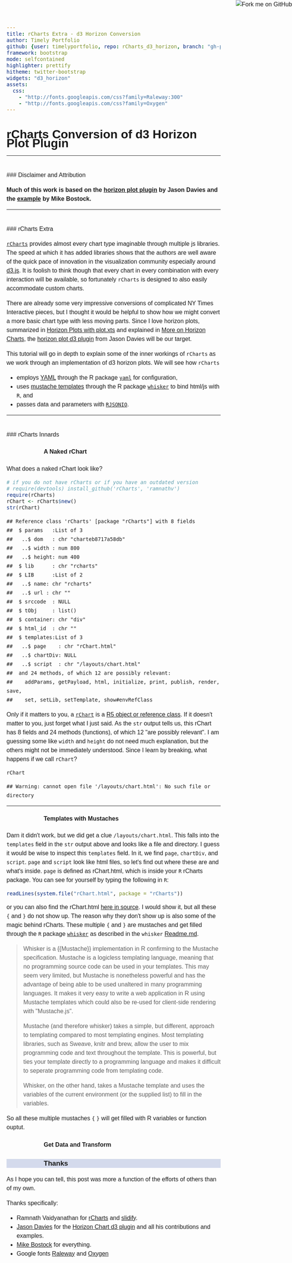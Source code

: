 ```yaml
---
title: rCharts Extra - d3 Horizon Conversion
author: Timely Portfolio
github: {user: timelyportfolio, repo: rCharts_d3_horizon, branch: "gh-pages"}
framework: bootstrap
mode: selfcontained
highlighter: prettify
hitheme: twitter-bootstrap
widgets: "d3_horizon"
assets:
  css:
    - "http://fonts.googleapis.com/css?family=Raleway:300"
    - "http://fonts.googleapis.com/css?family=Oxygen"
---
```


<style>
body{
  font-family: 'Oxygen', sans-serif;
  font-size: 16px;
  line-height: 24px;
}

h1,h2,h3,h4 {
  font-family: 'Raleway', sans-serif;
}

.container { width: 1000px; }

h3 {
  background-color: #D4DAEC;
  text-indent: 100px; 
}

h4 {
  text-indent: 100px;
}

g-table-intro h4 {
  text-indent: 0px;
}
</style>

<a href="https://github.com/timelyportfolio/rCharts_d3_horizon"><img style="position: absolute; top: 0; right: 0; border: 0;" src="https://s3.amazonaws.com/github/ribbons/forkme_right_darkblue_121621.png" alt="Fork me on GitHub"></a>

# rCharts Conversion of d3 Horizon Plot Plugin

---
<br/>
### Disclaimer and Attribution

**Much of this work is based on the [horizon plot plugin](https://github.com/d3/d3-plugins/blob/master/horizon/horizon.js) by Jason Davies and the [example](http://bl.ocks.org/mbostock/1483226) by Mike Bostock.** 




---
<br/>
### rCharts Extra
  
[`rCharts`](http://rcharts.io/site) provides almost every chart type imaginable through multiple js libraries.  The speed at which it has added libraries shows that the authors are well aware of the quick pace of innovation in the visualization community especially around [d3.js](http://d3js.org).  It is foolish to think though that every chart in every combination with every interaction will be available, so fortunately `rCharts` is designed to also easily accommodate custom charts.

There are already some very impressive conversions of complicated NY Times Interactive pieces, but I thought it would be helpful to show how we might convert a more basic chart type with less moving parts.  Since I love horizon plots, summarized in [Horizon Plots with plot.xts](http://timelyportfolio.blogspot.com/2012/08/horizon-plots-with-plotxts.html) and explained in [More on Horizon Charts](http://timelyportfolio.blogspot.com/2012/08/more-on-horizon-charts.html), the [horizon plot d3 plugin](https://github.com/d3/d3-plugins/blob/master/horizon/horizon.js) from Jason Davies will be our target.

This tutorial will go in depth to explain some of the inner workings of `rCharts` as we work through an implementation of d3 horizon plots.  We will see how `rCharts`
- employs [YAML](http://www.yaml.org/) through the R package [`yaml`](http://cran.r-project.org/web/packages/yaml/index.html) for configuration,
- uses [mustache templates](http://mustache.github.io/) through the R package [`whisker`](https://github.com/edwindj/whisker) to bind html/js with `R`, and
- passes data and parameters with [`RJSONIO`](http://cran.r-project.org/web/packages/RJSONIO/index.html).


---
<br/>
### rCharts Innards
<h4>A Naked rChart</h4>
What does a naked rChart look like?


```r
# if you do not have rCharts or if you have an outdated version
# require(devtools) install_github('rCharts', 'ramnathv')
require(rCharts)
rChart <- rCharts$new()
str(rChart)
```

```
## Reference class 'rCharts' [package "rCharts"] with 8 fields
##  $ params   :List of 3
##   ..$ dom   : chr "charteb8717a58db"
##   ..$ width : num 800
##   ..$ height: num 400
##  $ lib      : chr "rcharts"
##  $ LIB      :List of 2
##   ..$ name: chr "rcharts"
##   ..$ url : chr ""
##  $ srccode  : NULL
##  $ tObj     : list()
##  $ container: chr "div"
##  $ html_id  : chr ""
##  $ templates:List of 3
##   ..$ page    : chr "rChart.html"
##   ..$ chartDiv: NULL
##   ..$ script  : chr "/layouts/chart.html"
##  and 24 methods, of which 12 are possibly relevant:
##    addParams, getPayload, html, initialize, print, publish, render, save,
##    set, setLib, setTemplate, show#envRefClass
```

Only if it matters to you, a [`rChart`](https://github.com/ramnathv/rCharts/blob/master/R/rChartsClass.R) is a [R5 object or reference class](https://github.com/hadley/devtools/wiki/R5).  If it doesn't matter to you, just forget what I just said.  As the `str` output tells us, this rChart has 8 fields and 24 methods (functions), of which 12 "are possibly relevant".  I am guessing some like `width` and `height` do not need much explanation, but the others might not be immediately understood.  Since I learn by breaking, what happens if we call `rChart`?


```r
rChart
```

```
## Warning: cannot open file '/layouts/chart.html': No such file or directory
```


---
<h4>Templates with Mustaches</h4>

Darn it didn't work, but we did get a clue `/layouts/chart.html`.  This falls into the `templates` field in the `str` output above and looks like a file and directory.  I guess it would be wise to inspect this `templates` field.  In it, we find `page`, `chartDiv`, and `script`.  `page` and `script` look like html files, so let's find out where these are and what's inside.  `page` is defined as rChart.html, which is inside your `R` rCharts package.  You can see for yourself by typing the following in `R`:


```r
readLines(system.file("rChart.html", package = "rCharts"))
```


or you can also find the rChart.html [here in source](https://github.com/ramnathv/rCharts/blob/master/inst/rChart.html).  I would show it, but all these `{` and `}` do not show up. The reason why they don't show up is also some of the magic behind rCharts.  These multiple `{` and `}` are mustaches and get filled through the `R` package [`whisker`](https://github.com/edwindj/whisker) as described in the `whisker` [Readme.md](https://github.com/edwindj/whisker/blob/master/readme.md).

<blockquote>Whisker is a {{Mustache}} implementation in R confirming to the Mustache specification. Mustache is a logicless templating language, meaning that no programming source code can be used in your templates. This may seem very limited, but Mustache is nonetheless powerful and has the advantage of being able to be used unaltered in many programming languages. It makes it very easy to write a web application in R using Mustache templates which could also be re-used for client-side rendering with "Mustache.js".

Mustache (and therefore whisker) takes a simple, but different, approach to templating compared to most templating engines. Most templating libraries, such as Sweave, knitr and brew, allow the user to mix programming code and text throughout the template. This is powerful, but ties your template directly to a programming language and makes it difficult to seperate programming code from templating code.

Whisker, on the other hand, takes a Mustache template and uses the variables of the current environment (or the supplied list) to fill in the variables.
</blockquote>

So all these multiple mustaches `{` `}` will get filled with R variables or function ouptut.




<h4>Get Data and Transform</h4>


### Thanks
As I hope you can tell, this post was more a function of the efforts of others than of my own.

Thanks specifically:
- Ramnath Vaidyanathan for [rCharts](http://rcharts.io/site) and [slidify](http://slidify.org).
- [Jason Davies](http://www.jasondavies.com/) for the [Horizon Chart d3 plugin](https://github.com/d3/d3-plugins/blob/master/horizon/horizon.js) and all his contributions and examples.
- [Mike Bostock](http://bost.ocks.org/mike/) for everything.
- Google fonts [Raleway](http://www.google.com/fonts/specimen/Raleway) and [Oxygen](http://www.google.com/fonts/specimen/Oxygen)
